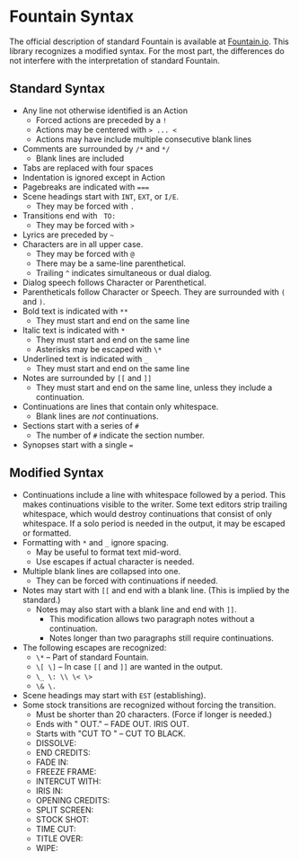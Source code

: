 # Fountain Syntax

The official description of standard Fountain is available at [Fountain.io](https://fountain.io/syntax).  This library recognizes a modified syntax.  For the most part, the differences do not interfere with the interpretation of standard Fountain.

## Standard Syntax

* Any line not otherwise identified is an Action
  - Forced actions are preceded by a `!`
  - Actions may be centered with `> ... <`
  - Actions may have include multiple consecutive blank lines
* Comments are surrounded by `/*` and `*/`
  - Blank lines are included
* Tabs are replaced with four spaces
* Indentation is ignored except in Action
* Pagebreaks are indicated with `===`
* Scene headings start with `INT`, `EXT`, or `I/E`.
  - They may be forced with `.`
* Transitions end with ` TO:`
  - They may be forced with `>`
* Lyrics are preceded by `~`
* Characters are in all upper case.
  - They may be forced with `@`
  - There may be a same-line parenthetical.
  - Trailing `^` indicates simultaneous or dual dialog.
* Dialog speech follows Character or Parenthetical.
* Parentheticals follow Character or Speech.  They are surrounded with `(` and `)`.
* Bold text is indicated with `**`
  - They must start and end on the same line
* Italic text is indicated with `*`
  - They must start and end on the same line
  - Asterisks may be escaped with `\*`
* Underlined text is indicated with `_`
  - They must start and end on the same line
* Notes are surrounded by `[[` and `]]`
  - They must start and end on the same line, unless they include a continuation.
* Continuations are lines that contain only whitespace.
  - Blank lines are *not* continuations.
* Sections start with a series of `#`
  - The number of `#` indicate the section number.
* Synopses start with a single `=`

## Modified Syntax

* Continuations include a line with whitespace followed by a period.  This makes continuations visible to the writer.  Some text editors strip trailing whitespace, which would destroy continuations that consist of only whitespace.  If a solo period is needed in the output, it may be escaped or formatted.
* Formatting with `*` and `_` ignore spacing.
  - May be useful to format text mid-word.
  - Use escapes if actual character is needed.
* Multiple blank lines are collapsed into one.
  - They can be forced with continuations if needed.
* Notes may start with `[[` and end with a blank line.  (This is implied by the standard.)
  - Notes may also start with a blank line and end with `]]`.
    - This modification allows two paragraph notes without a continuation.
    - Notes longer than two paragraphs still require continuations.
* The following escapes are recognized:
  - `\*` – Part of standard Fountain.
  - `\[ \]` – In case `[[` and `]]` are wanted in the output.
  - `\_ \: \\ \< \>`
  - `\& \.`
* Scene headings may start with `EST` (establishing).
* Some stock transitions are recognized without forcing the transition.
  - Must be shorter than 20 characters.  (Force if longer is needed.)
  - Ends with " OUT." – FADE OUT. IRIS OUT.
  - Starts with "CUT TO " – CUT TO BLACK.
  - DISSOLVE:
  - END CREDITS:
  - FADE IN:
  - FREEZE FRAME:
  - INTERCUT WITH:
  - IRIS IN:
  - OPENING CREDITS:
  - SPLIT SCREEN:
  - STOCK SHOT:
  - TIME CUT:
  - TITLE OVER:
  - WIPE:
